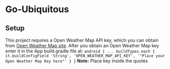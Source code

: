 # Go-Ubiquitous
## Setup
This project requires a Open Weather Map API key, which you can obtain from [Open Weather Map site](https://openweathermap.org/api). After you obtain an Open Weather Map key enter it in the App build.gradle file at:
``
android {
   ...
    buildTypes.each {
        it.buildConfigField 'String', 'OPEN_WEATHER_MAP_API_KEY', '"Place your Open Weather Map Key here"'
    }
}
``
<b>Note:</b> Place key inside the quotes 
